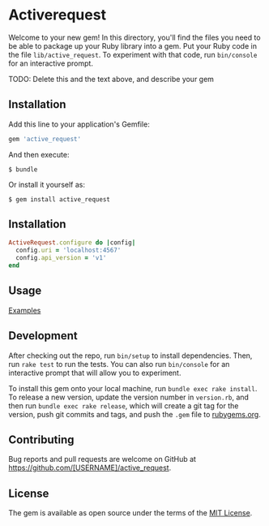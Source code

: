 # Activerequest

Welcome to your new gem! In this directory, you'll find the files you need to be able to package up your Ruby library into a gem. Put your Ruby code in the file `lib/active_request`. To experiment with that code, run `bin/console` for an interactive prompt.

TODO: Delete this and the text above, and describe your gem

## Installation

Add this line to your application's Gemfile:

```ruby
gem 'active_request'
```

And then execute:

    $ bundle

Or install it yourself as:

    $ gem install active_request

## Installation

```ruby
ActiveRequest.configure do |config|
  config.uri = 'localhost:4567'
  config.api_version = 'v1'
end
```
## Usage

[Examples](https://github.com/xptavares/active_request/blob/master/examples/README.md)


## Development

After checking out the repo, run `bin/setup` to install dependencies. Then, run `rake test` to run the tests. You can also run `bin/console` for an interactive prompt that will allow you to experiment.

To install this gem onto your local machine, run `bundle exec rake install`. To release a new version, update the version number in `version.rb`, and then run `bundle exec rake release`, which will create a git tag for the version, push git commits and tags, and push the `.gem` file to [rubygems.org](https://rubygems.org).

## Contributing

Bug reports and pull requests are welcome on GitHub at https://github.com/[USERNAME]/active_request.


## License

The gem is available as open source under the terms of the [MIT License](http://opensource.org/licenses/MIT).
